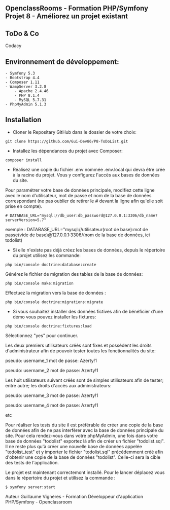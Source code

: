 ## OpenclassRooms - Formation PHP/Symfony Projet 8 - Améliorez un projet existant

## ToDo & Co

Codacy



## Environnement de développement:
    - Symfony 5.3
    - Bootstrap 4.4
    - Composer 1.11
    - WampServer 3.2.8
        - Apache 2.4.46
        - PHP 8.1.4
        - MySQL 5.7.31
    - PhpMyAdmin 5.1.3

## Installation

- Cloner le Repositary GitHub dans le dossier de votre choix: 
```
git clone https://github.com/Gui-Dev86/P8-ToDoList.git
```
- Installez les dépendances du projet avec Composer:
```
composer install
```
- Réalisez une copie du fichier .env nommée .env.local qui devra être crée à la racine du projet. Vous y configurez l'accès aux bases de données du site.

Pour paramétrer votre base de données principale, modifiez cette ligne avec le nom d'utilisateur, mot de passe et nom de la base de données correspondant (ne pas oublier de retirer le # devant la ligne afin qu'elle soit prise en compte).

    # DATABASE_URL="mysql://db_user:db_password@127.0.0.1:3306/db_name?serverVersion=5.7"

exemple : DATABASE_URL="mysql://utilisateur(root de base):mot de passe(vide de base)@127.0.0.1:3306/(nom de la base de données, ici todolist)

- Si elle n'existe pas déjà créez les bases de données, depuis le répertoire du projet utilisez les commande:
```
php bin/console doctrine:database:create
```
Générez le fichier de migration des tables de la base de données:
```
php bin/console make:migration
```
Effectuez la migration vers la base de données :
```
php bin/console doctrine:migrations:migrate
```
- Si vous souhaitez installer des données fictives afin de bénéficier d'une démo vous pouvez installer les fixtures:
```
php bin/console doctrine:fixtures:load
```
Sélectionnez "yes" pour continuer.

Les deux premiers utilisateurs créés sont fixes et possèdent les droits d'administrateur afin de pouvoir tester toutes les fonctionnalités du site:

pseudo: username_1
mot de passe: Azerty!1

pseudo: username_2
mot de passe: Azerty!1

Les huit utilisateurs suivant créés sont de simples utilisateurs afin de tester; entre autre; les droits d'accès aux administrateurs:

pseudo: username_3
mot de passe: Azerty!1

pseudo: username_4
mot de passe: Azerty!1

etc

Pour réaliser les tests du site il est préférable de créer une copie de la base de données afin de ne pas interférer avec la base de données principale du site. Pour cela rendez-vous dans votre phpMyAdmin, une fois dans votre base de données "todolist" exportez là afin de créer un fichier "todolist.sql". Il ne reste plus qu'à créer une nouvelle base de données appelée "todolist_test" et y importer le fichier "todolist.sql" précédemment créé afin d'obtenir une copie de la base de données "todolist". Celle-ci sera la cible des tests de l'application.


Le projet est maintenant correctemont installé. Pour le lancer déplacez vous dans le répertoire du projet et utilisez la commande :
```
$ symfony server:start
```
Auteur Guillaume Vignères - Formation Développeur d'application PHP/Symfony - Openclassroom

